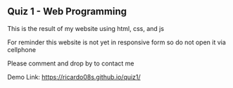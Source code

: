 ## Quiz 1 - Web Programming

This is the result of my website using html, css, and js

For reminder this website is not yet in responsive form so do not open it via cellphone

Please comment and drop by to contact me

Demo Link: https://ricardo08s.github.io/quiz1/
